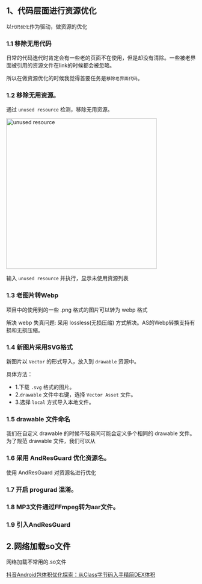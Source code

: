 ## 1、代码层面进行资源优化

以`代码优化`作为驱动，做资源的优化

### 1.1 移除无用代码

日常的代码迭代时肯定会有一些老的页面不在使用，但是却没有清除。一些被老界面被引用的资源文件在link的时候都会被忽略。

所以在做资源优化的时候我觉得首要任务是`移除老界面代码`。

### 1.2 移除无用资源。

通过 `unused resource` 检测，移除无用资源。

<img width="400" alt="unused resource" src="https://user-images.githubusercontent.com/17560388/184593004-636ebfad-e21e-4a3c-9c87-0fb5319b879a.png">

输入 `unused resource` 并执行，显示未使用资源列表

### 1.3 老图片转Webp

项目中的使用到的一些 .png 格式的图片可以转为 webp 格式

解决 webp 失真问题: 采用 lossless(无损压缩) 方式解决。AS的Webp转换支持有损和无损压缩。

### 1.4 新图片采用SVG格式

新图片以 `Vector` 的形式导入，放入到 `drawable` 资源中。

具体方法：

- 1.下载 `.svg` 格式的图片。
- 2.`drawable` 文件中右键，选择 `Vector Asset` 文件。
- 3.选择 `local` 方式导入本地文件。

### 1.5 drawable 文件命名

我们在自定义 drawable 的时候不轻易间可能会定义多个相同的 drawable 文件。
为了规范 drawable 文件，我们可以从

### 1.6 采用 AndResGuard 优化资源名。

使用 AndResGuard 对资源名进行优化

### 1.7 开启 progurad 混淆。

### 1.8 MP3文件通过FFmpeg转为aar文件。

### 1.9 引入AndResGuard

## 2.网络加载so文件

网络加载不常用的.so文件




[抖音Android包体积优化探索：从Class字节码入手精简DEX体积](https://mp.weixin.qq.com/s?__biz=MzI1MzYzMjE0MQ==&mid=2247491039&idx=1&sn=69e86ae65cedee6e037974055f847786&chksm=e9d0d63ddea75f2b42081345dfb66b31ee6bf5aaef3666c91800b6d755d21223880e9a61e710&scene=21&st=BD83BAA86344F400591BC7CA885BF31DD715862A821B0D1C08A10DF17BFFCD5B11E9C848BA0E1DEE8AFB9A3C01CEDD0B69B533A61E2C1B04001E0C33CBF72990383F0B961ADA299BD4D893A76692488BDEF1F5145F09F006FA4E6BC08628E03752FD1F5F2919EEB60370E92903597F91A7ADFC6EEED8DF51467AF4212F61F8987AADE25BF86A3658F76D14279542633B6D40194D7B215CD3908B45927A7BE5C98ACD426796D98B2DCB2850229FF318B0B871DEE4BD7EE93C98B0F033923A7C2EDB9B58C4C320FE96E3AC5320F135D936C022D47D4AA976C32D2FE88DAAC95F45&vid=1688853457201626&cst=A0C3117434AC1E5F6133D00C6CD19DF8BAA42371A6D92C735E075AB636A23F7AC78E091C8463A8EF2C778DE75F2E26D9&deviceid=db67e945-1324-464e-acd5-defa2b757e18&version=4.0.3.90492&platform=mac#wechat_redirect)


